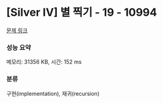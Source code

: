 # [Silver IV] 별 찍기 - 19 - 10994 

[문제 링크](https://www.acmicpc.net/problem/10994) 

### 성능 요약

메모리: 31356 KB, 시간: 152 ms

### 분류

구현(implementation), 재귀(recursion)

